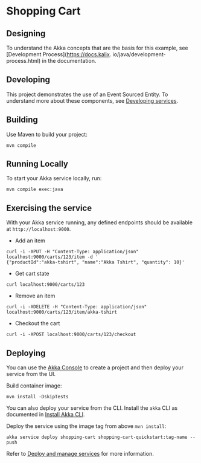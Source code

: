 # Shopping Cart

## Designing

To understand the Akka concepts that are the basis for this example, see [Development Process](https://docs.kalix.
io/java/development-process.html) in the documentation.

## Developing

This project demonstrates the use of an Event Sourced Entity.
To understand more about these components, see [Developing services](https://doc.akka.io/java/index.html).

## Building

Use Maven to build your project:

```shell
mvn compile
```

## Running Locally

To start your Akka service locally, run:

```shell
mvn compile exec:java
```

## Exercising the service

With your Akka service running, any defined endpoints should be available at `http://localhost:9000`.

* Add an item

```shell
curl -i -XPUT -H "Content-Type: application/json" localhost:9000/carts/123/item -d '
{"productId":"akka-tshirt", "name":"Akka Tshirt", "quantity": 10}'
```

* Get cart state

```shell
curl localhost:9000/carts/123
```

* Remove an item

```shell
curl -i -XDELETE -H "Content-Type: application/json" localhost:9000/carts/123/item/akka-tshirt
```

* Checkout the cart

```shell
curl -i -XPOST localhost:9000/carts/123/checkout
```

## Deploying

You can use the [Akka Console](https://console.akka.io) to create a project and then deploy your service from the UI.

Build container image:

```shell
mvn install -DskipTests
```

You can also deploy your service from the CLI. Install the `akka` CLI as documented in
[Install Akka CLI](https://doc.akka.io/akka-cli/index.html).

Deploy the service using the image tag from above `mvn install`:

```shell
akka service deploy shopping-cart shopping-cart-quickstart:tag-name --push
```

Refer to [Deploy and manage services](https://doc.akka.io/operations/services/deploy-service.html)
for more information.
